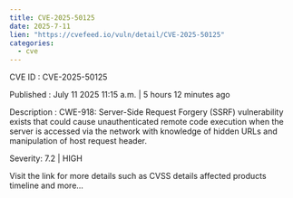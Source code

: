 ```yaml
--- 
title: CVE-2025-50125
date: 2025-7-11
lien: "https://cvefeed.io/vuln/detail/CVE-2025-50125"
categories:
  - cve
---
```


CVE ID : CVE-2025-50125

Published :  July 11
2025
11:15 a.m. | 5 hours
12 minutes ago

Description : CWE-918: Server-Side Request Forgery (SSRF) vulnerability exists that could cause unauthenticated remote
code execution when the server is accessed via the network with knowledge of hidden URLs and manipulation
of host request header.

Severity: 7.2 | HIGH

Visit the link for more details
such as CVSS details
affected products
timeline
and more...
